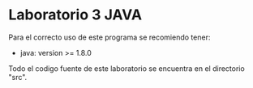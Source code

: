 # Laboratorio 3 JAVA 

Para el correcto uso de este programa se recomiendo tener:

- java: version >= 1.8.0

Todo el codigo fuente de este laboratorio se encuentra en el directorio "src". 

